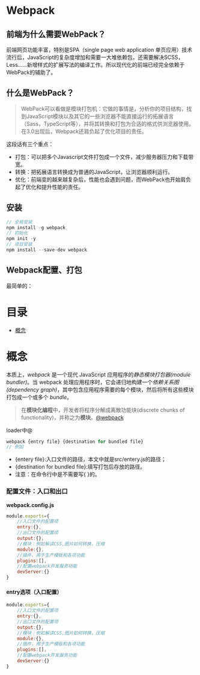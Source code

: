 # Webpack

## 前端为什么需要WebPack？

前端网页功能丰富，特别是SPA（single page web application 单页应用）技术流行后，JavaScript的复杂度增加和需要一大堆依赖包，还需要解决SCSS，Less……新增样式的扩展写法的编译工作。所以现代化的前端已经完全依赖于WebPack的辅助了。

## 什么是WebPack？

> WebPack可以看做是模块打包机：它做的事情是，分析你的项目结构，找到JavaScript模块以及其它的一些浏览器不能直接运行的拓展语言（Sass，TypeScript等），并将其转换和打包为合适的格式供浏览器使用。在3.0出现后，Webpack还肩负起了优化项目的责任。

这段话有三个重点：

* 打包：可以把多个Javascript文件打包成一个文件，减少服务器压力和下载带宽。
* 转换：把拓展语言转换成为普通的JavaScript，让浏览器顺利运行。
* 优化：前端变的越来越复杂后，性能也会遇到问题，而WebPack也开始肩负起了优化和提升性能的责任。

## 安装
```javascript
// 全局安装
npm install -g webpack
// 初始化
npm init -y
// 项目安装
npm install --save-dev webpack
```

## Webpack配置、打包
最简单的：
# 目录
* [概念](#concept)

# 概念

本质上，*webpack* 是一个现代 JavaScript 应用程序的*静态模块打包器(module bundler)*。当 webpack 处理应用程序时，它会递归地构建一个*依赖关系图(dependency graph)*，其中包含应用程序需要的每个模块，然后将所有这些模块打包成一个或多个 *bundle*。

> 在**模块化编程**中，开发者将程序分解成离散功能块(discrete chunks of functionality)，并称之为**模块**。[@webpack](https://www.webpackjs.com/concepts/modules/)

loader中@


```javascript
webpack {entry file} {destination for bundled file}
// 例如
```
* {entery file}:入口文件的路径，本文中就是src/entery.js的路径；
* {destination for bundled file}:填写打包后存放的路径。
* 注意：在命令行中是不需要写{ }的。

### 配置文件：入口和出口

**webpack.config.js**

```javascript
module.exports={
    //入口文件的配置项
    entry:{},
    //出口文件的配置项
    output:{},
    //模块：例如解读CSS,图片如何转换，压缩
    module:{},
    //插件，用于生产模版和各项功能
    plugins:[],
    //配置webpack开发服务功能
    devServer:{}
}
```
#### entry选项（入口配置）

```javascript
module.exports={
    //入口文件的配置项
    entry:{},
    //出口文件的配置项
    output:{},
    //模块：例如解读CSS,图片如何转换，压缩
    module:{},
    //插件，用于生产模版和各项功能
    plugins:[],
    //配置webpack开发服务功能
    devServer:{}
}
```